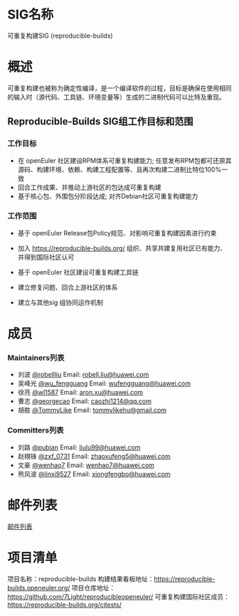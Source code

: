 # SIG名称
可重复构建SIG (reproducible-builds)

# 概述
可重复构建也被称为确定性编译，是一个编译软件的过程，目标是确保在使用相同的输入时（源代码、工具链、环境变量等）生成的二进制代码可以比特及重现。

## Reproducible-Builds SIG组工作目标和范围

### 工作目标
- 在 openEuler 社区建设RPM体系可重复构建能力; 任意发布RPM包都可还原其源码、构建环境、依赖、构建工程配置等、且再次构建二进制比特位100%一致
- 回合工作成果、并推动上游社区的包达成可重复构建
- 基于核心包、外围包分阶段达成; 对齐Debian社区可重复构建能力

### 工作范围
- 基于 openEuler Release包Policy规范、对影响可重复构建因素进行约束
  
- 加入 https://reproducible-builds.org/ 组织、共享共建复用社区已有能力、并得到国际社区认可
  
- 基于 openEuler 社区建设可重复构建工具链
  
- 建立修复问题、回合上游社区的体系 

- 建立与其他sig 组协同运作机制


# 成员

### Maintainers列表
- 刘波 [@robellliu](https://gitee.com/robellliu/) Email: robell.liu@huawei.com
- 吴峰光 [@wu_fengguang](https://gitee.com/wu_fengguang/) Email: wufengguang@huawei.com
- 徐亮 [@wl1587](https://gitee.com/wl1587/) Email: aron.xu@huawei.com
- 曹志 [@georgecao](https://gitee.com/georgecao) Email: caozhi1214@qq.com
- 胡胜 [@TommyLike](https://gitee.com/TommyLike) Email: tommylikehu@gmail.com

### Committers列表
- 刘路 [@pubian](https://gitee.com/pubian/) Email: liulu99@huawei.com
- 赵栩锋 [@zxf_0731](https://gitee.com/zxf_0731/) Email: zhaoxufeng5@huawei.com
- 文豪 [@wenhao7](https://gitee.com/wenhao7/) Email: wenhao7@huawei.com
- 熊风波 [@linxi9527](https://gitee.com/linxi9527) Email: xiongfengbo@huawei.com

# 邮件列表

[邮件列表](dev@openeuler.org)

# 项目清单
项目名称：reproducible-builds
构建结果看板地址：https://reproducible-builds.openeuler.org/
项目仓库地址：https://github.com/7Light/reproducibleopeneuler/
可重复构建国际社区成员：https://reproducible-builds.org/citests/
